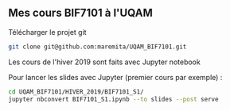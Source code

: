 ## Mes cours BIF7101 à l'UQAM

Télécharger le projet git

``` Bash
git clone git@github.com:maremita/UQAM_BIF7101.git
```

Les cours de l'hiver 2019 sont faits avec Jupyter notebook

Pour lancer les slides avec Jupyter (premier cours par exemple) :

``` Bash
cd UQAM_BIF7101/HIVER_2019/BIF7101_S1/
jupyter nbconvert BIF7101_S1.ipynb --to slides --post serve
```
